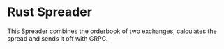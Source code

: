 # Rust Spreader
This Spreader combines the orderbook of two exchanges, calculates the spread and sends it off with GRPC.

